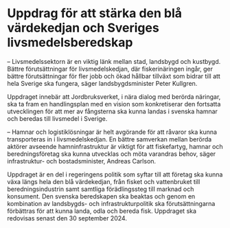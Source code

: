 # Uppdrag för att stärka den blå värdekedjan och Sveriges livsmedelsberedskap

– Livsmedelssektorn är en viktig länk mellan stad, landsbygd och kustbygd. Bättre förutsättningar för livsmedelskedjan, där fiskerinäringen ingår, ger bättre förutsättningar för fler jobb och ökad hållbar tillväxt som bidrar till att hela Sverige ska fungera, säger landsbygdsminister Peter Kullgren.

Uppdraget innebär att Jordbruksverket, i nära dialog med berörda näringar, ska ta fram en handlingsplan med en vision som konkretiserar den fortsatta utvecklingen för att mer av fångsterna ska kunna landas i svenska hamnar och beredas till livsmedel i Sverige.

– Hamnar och logistiklösningar är helt avgörande för att råvaror ska kunna transporteras in i livsmedelskedjan. En bättre samverkan mellan berörda aktörer avseende hamninfrastruktur är viktigt för att fiskefartyg, hamnar och beredningsföretag ska kunna utvecklas och möta varandras behov, säger infrastruktur- och bostadsminister, Andreas Carlson.

Uppdraget är en del i regeringens politik som syftar till att företag ska kunna växa längs hela den blå värdekedjan, från fisket och vattenbruket till beredningsindustrin samt samtliga förädlingssteg till marknad och konsument. Den svenska beredskapen ska beaktas och genom en kombination av landsbygds- och infrastrukturpolitik ska förutsättningarna förbättras för att kunna landa, odla och bereda fisk. Uppdraget ska redovisas senast den 30 september 2024.
